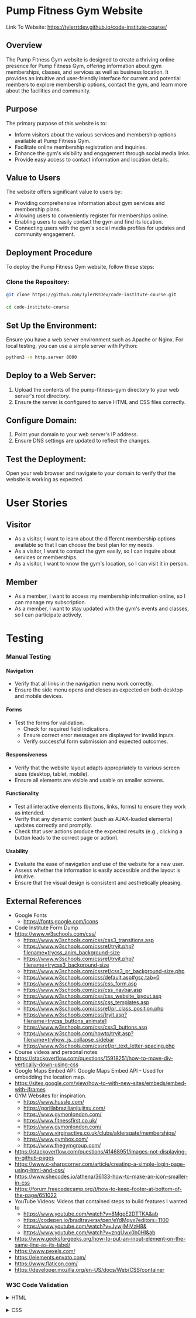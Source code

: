 # Pump Fitness Gym Website

Link To Website: https://tylerrtdev.github.io/code-institute-course/

## Overview

The Pump Fitness Gym website is designed to create a thriving online presence for Pump Fitness Gym, offering information about gym memberships, classes, and services as well as business location. It provides an intuitive and user-friendly interface for current and potential members to explore membership options, contact the gym, and learn more about the facilities and community.

## Purpose

The primary purpose of this website is to:

- Inform visitors about the various services and membership options available at Pump Fitness Gym.
- Facilitate online membership registration and inquiries.
- Enhance the gym's visibility and engagement through social media links.
- Provide easy access to contact information and location details.

## Value to Users

The website offers significant value to users by:

- Providing comprehensive information about gym services and membership plans.
- Allowing users to conveniently register for memberships online.
- Enabling users to easily contact the gym and find its location.
- Connecting users with the gym's social media profiles for updates and community engagement.

## Deployment Procedure

To deploy the Pump Fitness Gym website, follow these steps:

### Clone the Repository:

```bash
git clone https://github.com/TylerRTDev/code-institute-course.git 

cd code-institute-course
```
## Set Up the Environment:

Ensure you have a web server environment such as Apache or Nginx. For local testing, you can use a simple server with Python:

```bash
python3 -m http.server 8000
```

## Deploy to a Web Server:
1. Upload the contents of the pump-fitness-gym directory to your web server's root directory.
2. Ensure the server is configured to serve HTML and CSS files correctly.

## Configure Domain:
1. Point your domain to your web server's IP address.
2. Ensure DNS settings are updated to reflect the changes.

## Test the Deployment:

Open your web browser and navigate to your domain to verify that the website is working as expected.

# User Stories

## Visitor

- As a visitor, I want to learn about the different membership options available so that I can choose the  best plan for my needs.
- As a visitor, I want to contact the gym easily, so I can inquire about services or memberships.
- As a visitor, I want to know the gym's location, so I can visit it in person.
## Member
- As a member, I want to access my membership information online, so I can manage my subscription.
- As a member, I want to stay updated with the gym's events and classes, so I can participate actively.

# Testing

### Manual Testing

#### Navigation
- Verify that all links in the navigation menu work correctly.
- Ensure the side menu opens and closes as expected on both desktop and mobile devices.

#### Forms
- Test the forms for validation.
  - Check for required field indications.
  - Ensure correct error messages are displayed for invalid inputs.
  - Verify successful form submission and expected outcomes.

#### Responsiveness
- Verify that the website layout adapts appropriately to various screen sizes (desktop, tablet, mobile).
- Ensure all elements are visible and usable on smaller screens.

#### Functionality
- Test all interactive elements (buttons, links, forms) to ensure they work as intended.
- Verify that any dynamic content (such as AJAX-loaded elements) updates correctly and promptly.
- Check that user actions produce the expected results (e.g., clicking a button leads to the correct page or action).

#### Usability
- Evaluate the ease of navigation and use of the website for a new user.
- Assess whether the information is easily accessible and the layout is intuitive.
- Ensure that the visual design is consistent and aesthetically pleasing.

## External References

- Google Fonts
    * https://fonts.google.com/icons
- Code Institute Form Dump
- https://www.w3schools.com/css/
    * https://www.w3schools.com/css/css3_transitions.asp
    * https://www.w3schools.com/cssref/tryit.php?filename=trycss_anim_background-size
    * https://www.w3schools.com/cssref/tryit.php?filename=trycss3_background-size
    * https://www.w3schools.com/cssref/css3_pr_background-size.php
    * https://www.w3schools.com/css/default.asp#gsc.tab=0
    * https://www.w3schools.com/css/css_form.asp
    * https://www.w3schools.com/css/css_navbar.asp
    * https://www.w3schools.com/css/css_website_layout.asp
    * https://www.w3schools.com/css/css_templates.asp
    * https://www.w3schools.com/cssref/pr_class_position.php
    * https://www.w3schools.com/css/tryit.asp?filename=trycss_buttons_animate1
    * https://www.w3schools.com/css/css3_buttons.asp
    * https://www.w3schools.com/howto/tryit.asp?filename=tryhow_js_collapse_sidebar
    * https://www.w3schools.com/cssref/pr_text_letter-spacing.php
- Course videos and personal notes
- https://stackoverflow.com/questions/15918251/how-to-move-div-vertically-down-using-css
- Google Maps Embed API: Google Maps Embed API - Used for embedding the location map.
- https://sites.google.com/view/how-to-with-new-sites/embeds/embed-with-iframes
- GYM Websites for inspiration.
    * https://www.hussle.com/
    * https://gorillabrazilianjiujitsu.com/
    * https://www.gymonlondon.com/
    * https://www.fitnessfirst.co.uk/
    * https://www.gymonlondon.com/
    * https://www.virginactive.co.uk/clubs/aldersgate/memberships/
    * https://www.gymbox.com/
    * https://www.thegymgroup.com/
- https://stackoverflow.com/questions/41468951/images-not-displaying-in-github-pages
- https://www.c-sharpcorner.com/article/creating-a-simple-login-page-using-html-and-css/
- https://www.shecodes.io/athena/36133-how-to-make-an-icon-smaller-in-css
- https://forum.freecodecamp.org/t/how-to-keep-footer-at-bottom-of-the-page/651022
- YouTube Videos: Videos that contained steps to build features I wanted to 
    * https://www.youtube.com/watch?v=8MgpE2DTTKA&ab
    * https://codepen.io/bradtraversy/pen/eYdMqvx?editors=1100
    * https://www.youtube.com/watch?v=JywjlMIVzH8&
    * https://www.youtube.com/watch?v=znqUwx0b0HI&ab
- https://www.geeksforgeeks.org/how-to-put-an-input-element-on-the-same-line-as-its-label/
- https://www.pexels.com/
- https://elements.envato.com/
- https://www.flaticon.com/
- https://developer.mozilla.org/en-US/docs/Web/CSS/container

### W3C Code Validation

<details>
<summary>HTML</summary>

![HTML Validation Image](Images/html-checker.png)
</details>
<br>
<details>
<summary>CSS</summary>

![CSS Validation Image](Images/css-checker.png)
</details>